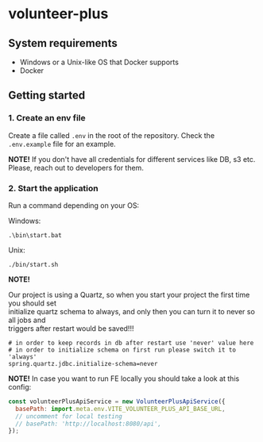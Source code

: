 # volunteer-plus

## System requirements

- Windows or a Unix-like OS that Docker supports
- Docker

## Getting started

### 1. Create an env file

Create a file called `.env` in the root of the repository. Check the `.env.example` file for an example.

**NOTE!**
If you don't have all credentials for different services like DB, s3 etc. Please, reach out to developers for them.

### 2. Start the application

Run a command depending on your OS:

Windows:

```
.\bin\start.bat
```

Unix:

```
./bin/start.sh
```

**NOTE!**

Our project is using a Quartz, so when you start your project the first time you should set  
initialize quartz schema to always, and only then you can turn it to never so all jobs and  
triggers after restart would be saved!!!  

```
# in order to keep records in db after restart use 'never' value here
# in order to initialize schema on first run please switch it to 'always'
spring.quartz.jdbc.initialize-schema=never
```


**NOTE!**
In case you want to run FE locally you should take a look at this config: 

```javascript
const volunteerPlusApiService = new VolunteerPlusApiService({
  basePath: import.meta.env.VITE_VOLUNTEER_PLUS_API_BASE_URL,
  // uncomment for local testing
  // basePath: 'http://localhost:8080/api',
});
```
